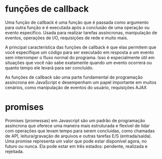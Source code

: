 # funções de callback

Uma função de callback é uma função que é passada como argumento para outra função e é executada após a conclusão de uma operação ou evento específico. Usada para realizar tarefas assíncronas, manipulação de eventos, operações de I/O, requisições de rede e muito mais.

A principal característica das funções de callback é que elas permitem que você especifique um código para ser executado em resposta a um evento sem interromper o fluxo normal do programa. Isso é especialmente útil em situações que você não sabe exatamente quando um evento ocorrerá ou quanto tempo ele levará para ser concluído.

As funções de callback são uma parte fundamental de programação assíncrona em JavaScript e desempenham um papel importante em muitos cenários, como manipulação de eventos do usuário, requisições AJAX

# promises

Promises (promessas) em Javascript são um padrão de programação assíncrona que oferece uma maneira mais estruturada e flexível de lidar com operações que levam tempo para serem concluídas, como chamadas de API, leitura/gravação de arquivos e outras tarefas E/S (entrada/saída).
Uma promise representa um valor que pode estar disponível agora, no futuro ou nunca. Ela pode estar em três estados: pendente, realizada e rejeitada.